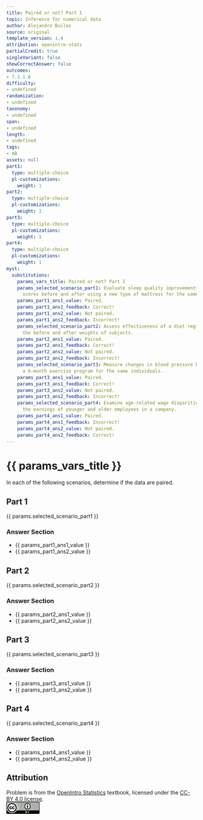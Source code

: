 ```yaml
---
title: Paired or not? Part I
topic: Inference for numerical data
author: Alejandro Builes
source: original
template_version: 1.4
attribution: openintro-stats
partialCredit: true
singleVariant: false
showCorrectAnswer: false
outcomes:
- 7.1.1.6
difficulty:
- undefined
randomization:
- undefined
taxonomy:
- undefined
span:
- undefined
length:
- undefined
tags:
- AB
assets: null
part1:
  type: multiple-choice
  pl-customizations:
    weight: 1
part2:
  type: multiple-choice
  pl-customizations:
    weight: 1
part3:
  type: multiple-choice
  pl-customizations:
    weight: 1
part4:
  type: multiple-choice
  pl-customizations:
    weight: 1
myst:
  substitutions:
    params_vars_title: Paired or not? Part I
    params_selected_scenario_part1: Evaluate sleep quality improvements by comparing
      scores before and after using a new type of mattress for the same subjects.
    params_part1_ans1_value: Paired.
    params_part1_ans1_feedback: Correct!
    params_part1_ans2_value: Not paired.
    params_part1_ans2_feedback: Incorrect!
    params_selected_scenario_part2: Assess effectiveness of a diet regimen by comparing
      the before and after weights of subjects.
    params_part2_ans1_value: Paired.
    params_part2_ans1_feedback: Correct!
    params_part2_ans2_value: Not paired.
    params_part2_ans2_feedback: Incorrect!
    params_selected_scenario_part3: Measure changes in blood pressure before and after
      a 6-month exercise program for the same individuals.
    params_part3_ans1_value: Paired.
    params_part3_ans1_feedback: Correct!
    params_part3_ans2_value: Not paired.
    params_part3_ans2_feedback: Incorrect!
    params_selected_scenario_part4: Examine age-related wage disparities by comparing
      the earnings of younger and older employees in a company.
    params_part4_ans1_value: Paired.
    params_part4_ans1_feedback: Incorrect!
    params_part4_ans2_value: Not paired.
    params_part4_ans2_feedback: Correct!
---
```

# {{ params_vars_title }}
In each of the following scenarios, determine if the data are paired.

## Part 1

{{ params.selected_scenario_part1 }}

### Answer Section

- {{ params_part1_ans1_value }}
- {{ params_part1_ans2_value }}

## Part 2

{{ params.selected_scenario_part2 }}

### Answer Section

- {{ params_part2_ans1_value }}
- {{ params_part2_ans2_value }}

## Part 3

{{ params.selected_scenario_part3 }}

### Answer Section

- {{ params_part3_ans1_value }}
- {{ params_part3_ans2_value }}

## Part 4

{{ params.selected_scenario_part4 }}

### Answer Section

- {{ params_part4_ans1_value }}
- {{ params_part4_ans2_value }}

## Attribution

Problem is from the [OpenIntro Statistics](https://openintro.org/book/os/) textbook, licensed under the [CC-BY 4.0 license](https://creativecommons.org/licenses/by/4.0/).<br>![Image representing the Creative Commons 4.0 BY license.](https://raw.githubusercontent.com/firasm/bits/master/by.png)